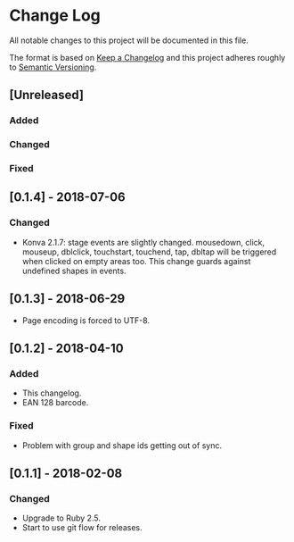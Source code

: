 # Change Log
All notable changes to this project will be documented in this file.

The format is based on [Keep a Changelog](http://keepachangelog.com/)
and this project adheres roughly to [Semantic Versioning](http://semver.org/).


## [Unreleased]
### Added
### Changed
### Fixed

## [0.1.4] - 2018-07-06
### Changed
- Konva 2.1.7: stage events are slightly changed. mousedown, click, mouseup, dblclick, touchstart, touchend, tap, dbltap will be triggered when clicked on empty areas too. This change guards against undefined shapes in events.

## [0.1.3] - 2018-06-29
- Page encoding is forced to UTF-8.

## [0.1.2] - 2018-04-10
### Added
- This changelog.
- EAN 128 barcode.
### Fixed
- Problem with group and shape ids getting out of sync.

## [0.1.1] - 2018-02-08
### Changed
- Upgrade to Ruby 2.5.
- Start to use git flow for releases.
